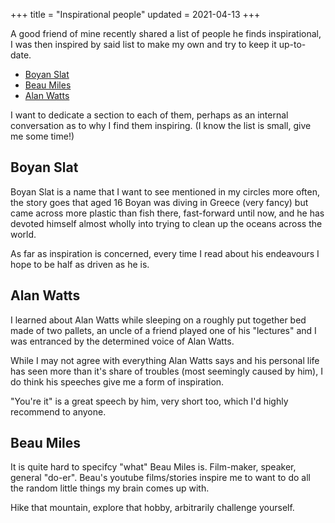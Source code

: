 +++
title = "Inspirational people"
updated = 2021-04-13
+++

A good friend of mine recently shared a list of people he finds inspirational,
I was then inspired by said list to make my own and try to keep it up-to-date.

* [Boyan Slat](#boyan-slat)
* [Beau Miles](#beau-miles)
* [Alan Watts](#alan-watts)

I want to dedicate a section to each of them, perhaps as an internal conversation
as to why I find them inspiring. (I know the list is small, give me some time!)

## Boyan Slat

Boyan Slat is a name that I want to see mentioned in my circles more often, the
story goes that aged 16 Boyan was diving in Greece (very fancy) but came across
more plastic than fish there, fast-forward until now, and he has devoted himself
almost wholly into trying to clean up the oceans across the world.

As far as inspiration is concerned, every time I read about his endeavours I hope
to be half as driven as he is.

## Alan Watts

I learned about Alan Watts while sleeping on a roughly put together bed made of
two pallets, an uncle of a friend played one of his "lectures" and I was
entranced by the determined voice of Alan Watts.

While I may not agree with everything Alan Watts says and his personal life has
seen more than it's share of troubles (most seemingly caused by him), I do
think his speeches give me a form of inspiration. 

"You're it" is a great speech by him, very short too, which I'd highly
recommend to anyone.

## Beau Miles

It is quite hard to specifcy "what" Beau Miles is. Film-maker, speaker, general 
"do-er". Beau's youtube films/stories inspire me to want to do all the random
little things my brain comes up with.

Hike that mountain, explore that hobby, arbitrarily challenge yourself.
